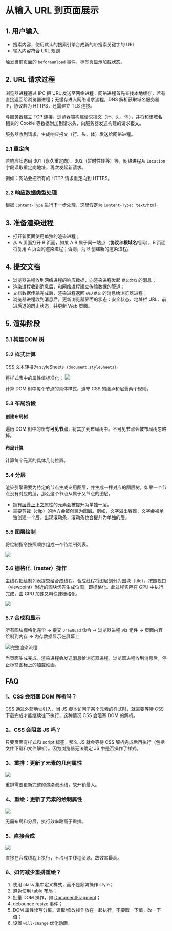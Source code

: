 # 从输入 URL 到页面展示

## 1. 用户输入

- 搜索内容，使用默认的搜索引擎合成新的带搜索关键字的 URL
- 输入内容符合 URL 规则

触发当前页面的 `beforeunload` 事件，标签页显示加载状态。

## 2. URL 请求过程

浏览器进程通过 IPC 把 URL 发送至网络进程：网络进程首先查找本地缓存，若有直接返回给浏览器进程；无缓存进入网络请求流程，DNS 解析获取域名服务器 IP，协议若为 HTTPS，还需建立 TLS 连接。

与服务器建立 TCP 连接，浏览器端构建请求报文（行、头、体），并将和该域名相关的 Cookie 等数据附加到请求头，向服务器发送构建的请求报文。

服务器收到请求，生成响应报文（行、头、体）发送给网络进程。

### 2.1 重定向

若响应状态码 301（永久重定向）、302（暂时性转移）等，网络进程从 `Location` 字段读取重定向地址，再次发起新请求。

例如：网站会把所有的 HTTP 请求重定向到 HTTPS。

### 2.2 响应数据类型处理

根据 `Content-Type` 进行下一步处理，这里假定为 `Content-Type: text/html`。

## 3. 准备渲染进程

- 打开新页面使用单独的渲染进程；
- 从 A 页面打开 B 页面，如果 A B 属于同一站点（**协议**和**根域名**相同），B 页面将复用 A 页面的渲染进程；否则，为 B 创建新的渲染进程。

## 4. 提交文档

- 浏览器进程收到网络进程的响应数据，向渲染进程发起 `提交文档` 的消息；
- 渲染进程收到消息后，和网络进程建立传输数据的管道；
- 文档数据传输完成后，渲染进程返回 `确认提交` 的消息给浏览器进程；
- 浏览器进程收到消息后，更新浏览器界面的状态：安全状态、地址栏 URL、前进后退的历史状态，并更新 Web 页面。

## 5. 渲染阶段

### 5.1 构建 DOM 树

### 5.2 样式计算

CSS 文本转换为 styleSheets（`document.styleSheets`）。

将样式表中的属性值标准化：
![](./img/css1.webp)

计算 DOM 树中每个节点的具体样式，遵守 CSS 的继承和层叠两个规则。

### 5.3 布局阶段

#### 创建布局树

遍历 DOM 树中的所有**可见节点**，将其加到布局树中。不可见节点会被布局树忽略掉。

#### 布局计算

计算每个元素的具体几何位置。

### 5.4 分层

渲染引擎需要为特定的节点生成专用图层，并生成一棵对应的图层树。如果一个节点没有对应的层，那么这个节点从属于父节点的图层。

- 拥有[层叠上下文](https://developer.mozilla.org/zh-CN/docs/Web/CSS/CSS_Positioning/Understanding_z_index/The_stacking_context)属性的元素会被提升为单独一层。
- 需要剪裁（clip）的地方会被创建为图层。例如，文字溢出容器，文字会被单独创建一个层，出现滚动条，滚动条也会提升为单独的层。

### 5.5 图层绘制

将绘制指令按照顺序组成一个待绘制列表。

![](./img/draw-table.webp)


### 5.6 栅格化（raster）操作

主线程把绘制列表提交给合成线程。合成线程将图层划分为图块（tile），按照视口（viewpoint）附近的图块优先生成位图，即栅格化。此过程实际在 GPU 中执行完成，由 GPU 加速又叫快速栅格化。

![](./img/raster.webp)

### 5.7 合成和显示

所有图块栅格化完毕 → 提交 `DrawQuad` 命令 → 浏览器进程 viz 组件 → 页面内容绘制到内存 → 内存数据显示在屏幕上

![完整渲染流程](./img/full-render-flow.webp)


当页面生成完成，渲染进程会发送消息给浏览器进程，浏览器进程收到消息后，停止标签图标上的加载动画。

## FAQ

### 1、CSS 会阻塞 DOM 解析吗？

CSS 通过外部地址引入，当 JS 脚本访问了某个元素的样式时，就需要等待 CSS 下载完成才能继续往下执行，这种情况 CSS 会阻塞 DOM 的解析。

### 2、CSS 会阻塞 JS 吗？

只要页面有样式和 script 标签，那么 JS 就会等待 CSS 解析完成后再执行（包括文件下载和文件解析）。因为浏览器无法确定 JS 中是否操作了样式。

### 3、重排：更新了元素的几何属性

![](./img/reflow.webp)

重排需要更新完整的渲染流水线，故开销最大。

### 4、重绘：更新了元素的绘制属性

![](./img/repaint.webp)

无需布局和分层，执行效率略高于重排。

### 5、直接合成

![](./img/compose.webp)

直接在合成线程上执行，不占用主线程资源，故效率最高。

### 6、如何减少重排重绘？

1. 使用 class 集中定义样式，而不是频繁操作 style；
2. 避免使用 table 布局；
3. 批量 DOM 操作，如 [DocumentFragment](https://developer.mozilla.org/zh-CN/docs/Web/API/DocumentFragment)；
4. debounce resize 事件；
5. DOM 属性读写分离。读取/修改操作放在一起执行，不要取一下值，改一下值；
6. 设置 `will-change` 优化动画。
